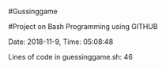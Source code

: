 #Gussinggame

#Project on Bash Programming using GITHUB

Date: 2018-11-9, Time: 05:08:48

Lines of code in guessinggame.sh: 46
